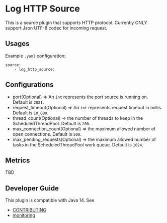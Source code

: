 # Log HTTP Source

This is a source plugin that supports HTTP protocol. Currently ONLY support Json UTF-8 codec for incoming request.


## Usages
Example `.yaml` configuration:
```
source:
    - log_http_source:
```

## Configurations

* port(Optional) => An `int` represents the port source is running on. Default is ```2021```.
* request_timeout(Optional) => An `int` represents request timeout in millis. Default is ```10_000```. 
* thread_count(Optional) => the number of threads to keep in the ScheduledThreadPool. Default is `200`.
* max_connection_count(Optional) => the maximum allowed number of open connections. Default is `500`.
* max_pending_requests(Optional) => the maximum allowed number of tasks in the ScheduledThreadPool work queue. Default is `1024`.

## Metrics

TBD

## Developer Guide
This plugin is compatible with Java 14. See 
- [CONTRIBUTING](https://github.com/opensearch-project/data-prepper/blob/main/CONTRIBUTING.md) 
- [monitoring](https://github.com/opensearch-project/data-prepper/blob/main/docs/readme/monitoring.md)
